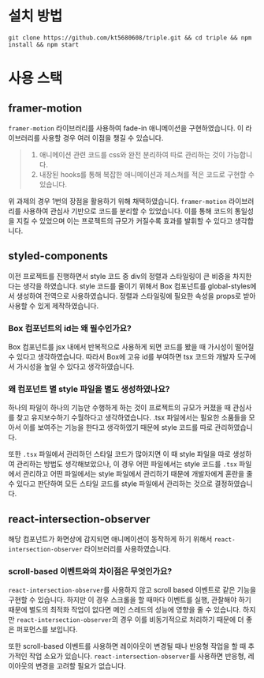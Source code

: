 # **설치 방법**

```
git clone https://github.com/kt5680608/triple.git && cd triple && npm install && npm start
```

# **사용 스택**

## **framer-motion**

`framer-motion` 라이브러리를 사용하여 fade-in 애니메이션을 구현하였습니다. 이 라이브러리를 사용할 경우 여러 이점을 챙길 수 있습니다.

> 1.  애니메이션 관련 코드를 css와 완전 분리하여 따로 관리하는 것이 가능합니다.
> 2.  내장된 hooks를 통해 복잡한 애니메이션과 제스쳐를 적은 코드로 구현할 수 있습니다.

위 과제의 경우 1번의 장점을 활용하기 위해 채택하였습니다. `framer-motion` 라이브러리를 사용하여 관심사 기반으로 코드를 분리할 수 있었습니다. 이를 통해 코드의 통일성을 지킬 수 있었으며 이는 프로젝트의 규모가 커질수록 효과를 발휘할 수 있다고 생각합니다.

## **styled-components**

이전 프로젝트를 진행하면서 style 코드 중 div의 정렬과 스타일링이 큰 비중을 차지한다는 생각을 하였습니다. style 코드를 줄이기 위해서 Box 컴포넌트를 global-styles에서 생성하여 전역으로 사용하였습니다. 정렬과 스타일링에 필요한 속성을 props로 받아 사용할 수 있게 제작하였습니다.

### **Box 컴포넌트의 id는 왜 필수인가요?**

Box 컴포넌트를 jsx 내에서 반복적으로 사용하게 되면 코드를 봤을 때 가시성이 떨어질 수 있다고 생각하였습니다. 따라서 Box에 고유 id를 부여하면 tsx 코드와 개발자 도구에서 가시성을 높일 수 있다고 생각하였습니다.

### **왜 컴포넌트 별 style 파일을 별도 생성하였나요?**

하나의 파일이 하나의 기능만 수행하게 하는 것이 프로젝트의 규모가 커졌을 때 관심사를 찾고 유지보수하기 수월하다고 생각하였습니다. .tsx 파일에서는 필요한 소품들을 모아서 이를 보여주는 기능을 한다고 생각하였기 때문에 style 코드를 따로 관리하였습니다.

또한 `.tsx` 파일에서 관리하던 스타일 코드가 많아지면 이 때 style 파일을 따로 생성하여 관리하는 방법도 생각해보았으나, 이 경우 어떤 파일에서는 style 코드를 `.tsx` 파일에서 관리하고 어떤 파일에서는 style 파일에서 관리하기 때문에 개발자에게 혼란을 줄 수 있다고 판단하여 모든 스타일 코드를 style 파일에서 관리하는 것으로 결정하였습니다.

## **react-intersection-observer**

해당 컴포넌트가 화면상에 감지되면 애니메이션이 동작하게 하기 위해서 `react-intersection-observer` 라이브러리를 사용하였습니다.

### **scroll-based 이벤트와의 차이점은 무엇인가요?**

`react-intersection-observer`를 사용하지 않고 scroll based 이벤트로 같은 기능을 구현할 수 있습니다. 하지만 이 경우 스크롤을 할 때마다 이벤트를 실행, 관찰해야 하기 때문에 별도의 최적화 작업이 없다면 메인 스레드의 성능에 영향을 줄 수 있습니다. 하지만 `react-intersection-observer`의 경우 이를 비동기적으로 처리하기 때문에 더 좋은 퍼포먼스를 보입니다.

또한 scroll-based 이벤트를 사용하면 레이아웃이 변경될 때나 반응형 작업을 할 때 추가적인 작업 소요가 있습니다. `react-intersection-observer`를 사용하면 반응형, 레이아웃의 변경을 고려할 필요가 없습니다.
